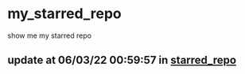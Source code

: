 # my_starred_repo
show me my starred repo

update at 06/03/22 00:59:57 in [starred_repo](./index.html)
---

